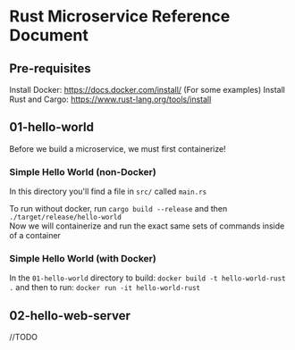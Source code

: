 # Rust Microservice Reference Document

## Pre-requisites

Install Docker: https://docs.docker.com/install/
(For some examples)
Install Rust and Cargo: https://www.rust-lang.org/tools/install

## 01-hello-world
Before we build a microservice, we must first containerize! 

### Simple Hello World (non-Docker)
In this directory you'll find a file in `src/` called `main.rs` 

To run without docker, run `cargo build --release` and then `./target/release/hello-world`  
Now we will containerize and run the exact same sets of commands inside of a container 

### Simple Hello World (with Docker)

In the `01-hello-world` directory to build:
`docker build -t hello-world-rust .` 
and then to run: 
`docker run -it hello-world-rust`

## 02-hello-web-server
//TODO
